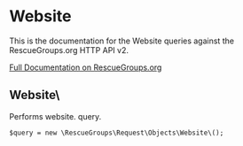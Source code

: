 # Website

This is the documentation for the Website queries against the RescueGroups.org HTTP API v2.

[Full Documentation on RescueGroups.org](https://userguide.rescuegroups.org/display/APIDG/Object+definitions#Objectdefinitions-website)

## Website\

Performs website. query.

    $query = new \RescueGroups\Request\Objects\Website\();


